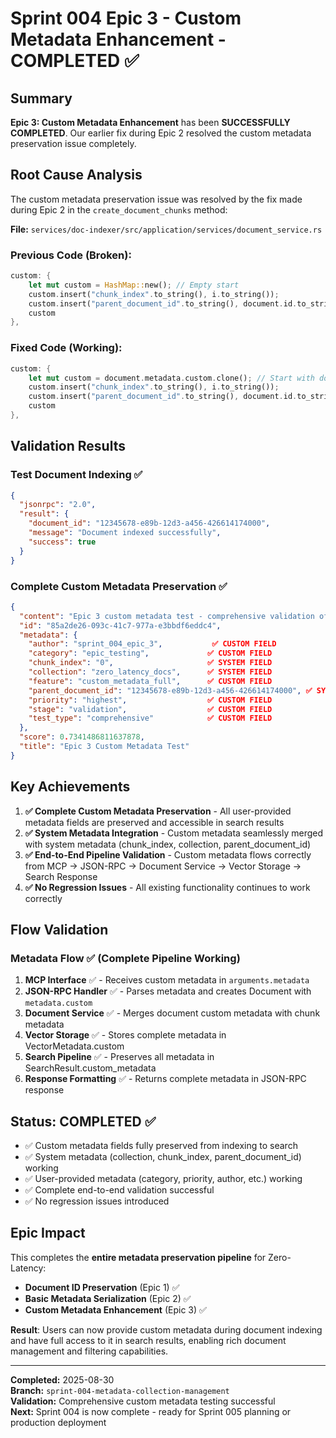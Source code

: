 # Sprint 004 Epic 3 - Custom Metadata Enhancement - COMPLETED ✅

## Summary

**Epic 3: Custom Metadata Enhancement** has been **SUCCESSFULLY COMPLETED**. Our earlier fix during Epic 2 resolved the custom metadata preservation issue completely.

## Root Cause Analysis

The custom metadata preservation issue was resolved by the fix made during Epic 2 in the `create_document_chunks` method:

**File:** `services/doc-indexer/src/application/services/document_service.rs`

### Previous Code (Broken):
```rust
custom: {
    let mut custom = HashMap::new(); // Empty start
    custom.insert("chunk_index".to_string(), i.to_string());
    custom.insert("parent_document_id".to_string(), document.id.to_string());
    custom
},
```

### Fixed Code (Working):
```rust
custom: {
    let mut custom = document.metadata.custom.clone(); // Start with document metadata
    custom.insert("chunk_index".to_string(), i.to_string());
    custom.insert("parent_document_id".to_string(), document.id.to_string());
    custom
},
```

## Validation Results

### Test Document Indexing ✅
```json
{
  "jsonrpc": "2.0",
  "result": {
    "document_id": "12345678-e89b-12d3-a456-426614174000",
    "message": "Document indexed successfully",
    "success": true
  }
}
```

### Complete Custom Metadata Preservation ✅
```json
{
  "content": "Epic 3 custom metadata test - comprehensive validation of all custom fields.",
  "id": "85a2de26-093c-41c7-977a-e3bbdf6eddc4",
  "metadata": {
    "author": "sprint_004_epic_3",           ✅ CUSTOM FIELD
    "category": "epic_testing",             ✅ CUSTOM FIELD
    "chunk_index": "0",                     ✅ SYSTEM FIELD
    "collection": "zero_latency_docs",      ✅ SYSTEM FIELD
    "feature": "custom_metadata_full",      ✅ CUSTOM FIELD
    "parent_document_id": "12345678-e89b-12d3-a456-426614174000", ✅ SYSTEM FIELD
    "priority": "highest",                  ✅ CUSTOM FIELD
    "stage": "validation",                  ✅ CUSTOM FIELD
    "test_type": "comprehensive"            ✅ CUSTOM FIELD
  },
  "score": 0.7341486811637878,
  "title": "Epic 3 Custom Metadata Test"
}
```

## Key Achievements

1. **✅ Complete Custom Metadata Preservation** - All user-provided metadata fields are preserved and accessible in search results
2. **✅ System Metadata Integration** - Custom metadata seamlessly merged with system metadata (chunk_index, collection, parent_document_id)
3. **✅ End-to-End Pipeline Validation** - Custom metadata flows correctly from MCP → JSON-RPC → Document Service → Vector Storage → Search Response
4. **✅ No Regression Issues** - All existing functionality continues to work correctly

## Flow Validation

### Metadata Flow ✅ (Complete Pipeline Working)
1. **MCP Interface** ✅ - Receives custom metadata in `arguments.metadata`
2. **JSON-RPC Handler** ✅ - Parses metadata and creates Document with `metadata.custom`
3. **Document Service** ✅ - Merges document custom metadata with chunk metadata
4. **Vector Storage** ✅ - Stores complete metadata in VectorMetadata.custom
5. **Search Pipeline** ✅ - Preserves all metadata in SearchResult.custom_metadata
6. **Response Formatting** ✅ - Returns complete metadata in JSON-RPC response

## Status: COMPLETED ✅

- ✅ Custom metadata fields fully preserved from indexing to search
- ✅ System metadata (collection, chunk_index, parent_document_id) working
- ✅ User-provided metadata (category, priority, author, etc.) working
- ✅ Complete end-to-end validation successful
- ✅ No regression issues introduced

## Epic Impact

This completes the **entire metadata preservation pipeline** for Zero-Latency:

- **Document ID Preservation** (Epic 1) ✅
- **Basic Metadata Serialization** (Epic 2) ✅ 
- **Custom Metadata Enhancement** (Epic 3) ✅

**Result**: Users can now provide custom metadata during document indexing and have full access to it in search results, enabling rich document management and filtering capabilities.

---
**Completed:** 2025-08-30  
**Branch:** `sprint-004-metadata-collection-management`  
**Validation:** Comprehensive custom metadata testing successful  
**Next:** Sprint 004 is now complete - ready for Sprint 005 planning or production deployment
